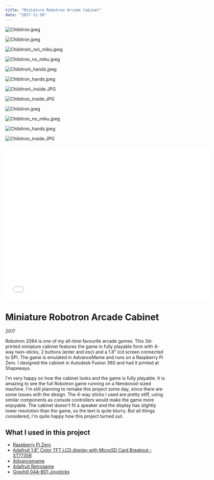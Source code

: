 ```yaml
---
title: "Miniature Robotron Arcade Cabinet"
date: "2017-11-26"
---
```


<img src="https://images.squarespace-cdn.com/content/v1/5a1957c7bce17620f85c098a/1511614760038-K5R1OY6J0QLGKXFZB4B8/Chibitron.jpeg" alt="Chibitron.jpeg" />

![Chibitron.jpeg](https://images.squarespace-cdn.com/content/v1/5a1957c7bce17620f85c098a/1511614760038-K5R1OY6J0QLGKXFZB4B8/Chibitron.jpeg)

<img src="https://images.squarespace-cdn.com/content/v1/5a1957c7bce17620f85c098a/1511614747064-WI1Z5O1DL5A4Y9KI59FF/Chibitron\_no\_miku.jpeg" alt="Chibitron\_no\_miku.jpeg" />

![Chibitron_no_miku.jpeg](https://images.squarespace-cdn.com/content/v1/5a1957c7bce17620f85c098a/1511614747064-WI1Z5O1DL5A4Y9KI59FF/Chibitron_no_miku.jpeg)

<img src="https://images.squarespace-cdn.com/content/v1/5a1957c7bce17620f85c098a/1511614738507-7QVY60KD71IPHOLXL0BN/Chibitron\_hands.jpeg" alt="Chibitron\_hands.jpeg" />

![Chibitron_hands.jpeg](https://images.squarespace-cdn.com/content/v1/5a1957c7bce17620f85c098a/1511614738507-7QVY60KD71IPHOLXL0BN/Chibitron_hands.jpeg)

<img src="https://images.squarespace-cdn.com/content/v1/5a1957c7bce17620f85c098a/1511614721846-P04IRSDXNANMO19JTU24/Chibitron\_inside.JPG" alt="Chibitron\_inside.JPG" />

![Chibitron_inside.JPG](https://images.squarespace-cdn.com/content/v1/5a1957c7bce17620f85c098a/1511614721846-P04IRSDXNANMO19JTU24/Chibitron_inside.JPG)

![Chibitron.jpeg](https://images.squarespace-cdn.com/content/v1/5a1957c7bce17620f85c098a/1511614760038-K5R1OY6J0QLGKXFZB4B8/Chibitron.jpeg)

![Chibitron_no_miku.jpeg](https://images.squarespace-cdn.com/content/v1/5a1957c7bce17620f85c098a/1511614747064-WI1Z5O1DL5A4Y9KI59FF/Chibitron_no_miku.jpeg)

![Chibitron_hands.jpeg](https://images.squarespace-cdn.com/content/v1/5a1957c7bce17620f85c098a/1511614738507-7QVY60KD71IPHOLXL0BN/Chibitron_hands.jpeg)

![Chibitron_inside.JPG](https://images.squarespace-cdn.com/content/v1/5a1957c7bce17620f85c098a/1511614721846-P04IRSDXNANMO19JTU24/Chibitron_inside.JPG)

<iframe src="//www.youtube.com/embed/02cr04jR2DE?wmode=opaque&amp;enablejsapi=1" height="480" width="640" scrolling="no" frameborder="0" allowfullscreen></iframe>

# Miniature Robotron Arcade Cabinet

2017

Robotron 2084 is one of my all-time favourite arcade games. This 3d-printed miniature cabinet features the game in fully playable form with 4-way twin-sticks, 2 buttons (enter and esc) and a 1.8" lcd screen connected to SPI. The game is emulated in AdvanceMame and runs on a Raspberry Pi Zero. I designed the cabinet in Autodesk Fusion 360 and had it printed at Shapeways.

I'm very happy on how the cabinet looks and the game is fully playable. It is amazing to see the full Robotron game running on a Nendoroid-sized machine. I'm still planning to remake this project some day, since there are some issues with the design. The 4-way sticks I used are pretty stiff, using similar components as console controllers would make the game more enjoyable. The cabinet doesn't fit a speaker and the display has slightly lower resolution than the game, so the text is quite blurry. But all things considered, i'm quite happy how this project turned out.

## What I used in this project

- [Raspberry Pi Zero](https://www.raspberrypi.org/products/raspberry-pi-zero/)
- [Adafruit 1.8" Color TFT LCD display with MicroSD Card Breakout - ST7735R](https://www.adafruit.com/product/358)
- [Advancemame](http://www.advancemame.it/)
- [Adafruit Retrogame](https://github.com/adafruit/Adafruit-Retrogame)
- [Grayhill 04A-B01 Joysticks](https://www.mouser.fi/ProductDetail/Grayhill/04A-B01/)
